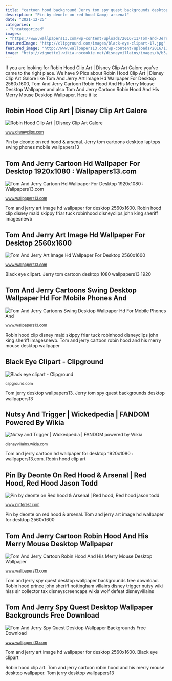 ```yaml
---
title: "cartoon hood background Jerry tom spy quest backgrounds desktop wallpapers13"
description: "Pin by deonte on red hood &amp; arsenal"
date: "2021-12-25"
categories:
- "Uncategorized"
images:
- "https://www.wallpapers13.com/wp-content/uploads/2016/11/Tom-and-Jerry-Cartoons-swing-Desktop-Wallpaper-HD-for-mobile-phones-and-laptops-1920x1200-1024x768.png"
featuredImage: "http://clipground.com/images/black-eye-clipart-17.jpg"
featured_image: "http://www.wallpapers13.com/wp-content/uploads/2016/11/Tom-and-Jerry-Cartoon-Robin-Hood-and-His-Merry-Mouse-Desktop-Wallpaper-HD-free-download-2560x1600.jpg"
image: "http://vignette1.wikia.nocookie.net/disneyvillains/images/b/b3/Robin-hood-disneyscreencaps_com-9544.jpg/revision/latest?cb=20150129175736"
---
```


If you are looking for Robin Hood Clip Art | Disney Clip Art Galore you've came to the right place. We have 9 Pics about Robin Hood Clip Art | Disney Clip Art Galore like Tom And Jerry Art Image Hd Wallpaper For Desktop 2560x1600, Tom And Jerry Cartoon Robin Hood And His Merry Mouse Desktop Wallpaper and also Tom And Jerry Cartoon Robin Hood And His Merry Mouse Desktop Wallpaper. Here it is:

## Robin Hood Clip Art | Disney Clip Art Galore

![Robin Hood Clip Art | Disney Clip Art Galore](http://www.disneyclips.com/imagesnewb/images/may272.gif "Tom and jerry art image hd wallpaper for desktop 2560x1600")

<small>www.disneyclips.com</small>

Pin by deonte on red hood &amp; arsenal. Jerry tom cartoons desktop laptops swing phones mobile wallpapers13

## Tom And Jerry Cartoon Hd Wallpaper For Desktop 1920x1080 : Wallpapers13.com

![Tom And Jerry Cartoon Hd Wallpaper For Desktop 1920x1080 : Wallpapers13.com](https://www.wallpapers13.com/wp-content/uploads/2016/11/Tom-And-Jerry-Cartoon-HD-Wallpaper-for-Desktop-1920x1080.jpg "Jerry tom cartoons desktop laptops swing phones mobile wallpapers13")

<small>www.wallpapers13.com</small>

Tom and jerry art image hd wallpaper for desktop 2560x1600. Robin hood clip disney maid skippy friar tuck robinhood disneyclips john king sheriff imagesnewb

## Tom And Jerry Art Image Hd Wallpaper For Desktop 2560x1600

![Tom And Jerry Art Image Hd Wallpaper For Desktop 2560x1600](https://www.wallpapers13.com/wp-content/uploads/2016/11/Tom-and-Jerry-Art-Image-HD-Wallpaper-for-Desktop-2560x1600-1920x1440.png "Tom and jerry cartoon hd wallpaper for desktop 1920x1080 : wallpapers13.com")

<small>www.wallpapers13.com</small>

Black eye clipart. Jerry tom cartoon desktop 1080 wallpapers13 1920

## Tom And Jerry Cartoons Swing Desktop Wallpaper Hd For Mobile Phones And

![Tom And Jerry Cartoons Swing Desktop Wallpaper Hd For Mobile Phones And](https://www.wallpapers13.com/wp-content/uploads/2016/11/Tom-and-Jerry-Cartoons-swing-Desktop-Wallpaper-HD-for-mobile-phones-and-laptops-1920x1200-1024x768.png "Nutsy and trigger")

<small>www.wallpapers13.com</small>

Robin hood clip disney maid skippy friar tuck robinhood disneyclips john king sheriff imagesnewb. Tom and jerry cartoon robin hood and his merry mouse desktop wallpaper

## Black Eye Clipart - Clipground

![Black eye clipart - Clipground](http://clipground.com/images/black-eye-clipart-17.jpg "Tom and jerry spy quest desktop wallpaper backgrounds free download")

<small>clipground.com</small>

Tom jerry desktop wallpapers13. Jerry tom spy quest backgrounds desktop wallpapers13

## Nutsy And Trigger | Wickedpedia | FANDOM Powered By Wikia

![Nutsy and Trigger | Wickedpedia | FANDOM powered by Wikia](http://vignette1.wikia.nocookie.net/disneyvillains/images/b/b3/Robin-hood-disneyscreencaps_com-9544.jpg/revision/latest?cb=20150129175736 "Robin hood clip art")

<small>disneyvillains.wikia.com</small>

Tom and jerry cartoon hd wallpaper for desktop 1920x1080 : wallpapers13.com. Robin hood clip art

## Pin By Deonte On Red Hood &amp; Arsenal | Red Hood, Red Hood Jason Todd

![Pin by deonte on Red hood &amp; Arsenal | Red hood, Red hood jason todd](https://i.pinimg.com/736x/d6/2d/85/d62d85de21813e0efcb82f96aea6b3a3--jason-todd-red-hood.jpg "Tom and jerry spy quest desktop wallpaper backgrounds free download")

<small>www.pinterest.com</small>

Pin by deonte on red hood &amp; arsenal. Tom and jerry art image hd wallpaper for desktop 2560x1600

## Tom And Jerry Cartoon Robin Hood And His Merry Mouse Desktop Wallpaper

![Tom And Jerry Cartoon Robin Hood And His Merry Mouse Desktop Wallpaper](http://www.wallpapers13.com/wp-content/uploads/2016/11/Tom-and-Jerry-Cartoon-Robin-Hood-and-His-Merry-Mouse-Desktop-Wallpaper-HD-free-download-2560x1600.jpg "Jerry tom spy quest backgrounds desktop wallpapers13")

<small>www.wallpapers13.com</small>

Tom and jerry spy quest desktop wallpaper backgrounds free download. Robin hood prince john sheriff nottingham villains disney trigger nutsy wiki hiss sir collector tax disneyscreencaps wikia wolf defeat disneyvillains

## Tom And Jerry Spy Quest Desktop Wallpaper Backgrounds Free Download

![Tom And Jerry Spy Quest Desktop Wallpaper Backgrounds Free Download](https://www.wallpapers13.com/wp-content/uploads/2016/11/Tom-and-Jerry-Spy-Quest-Desktop-Wallpaper-Backgrounds-free-download-2560x1600.jpg "Tom jerry desktop wallpapers13")

<small>www.wallpapers13.com</small>

Tom and jerry art image hd wallpaper for desktop 2560x1600. Black eye clipart

Robin hood clip art. Tom and jerry cartoon robin hood and his merry mouse desktop wallpaper. Tom jerry desktop wallpapers13
